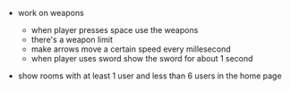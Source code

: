 - work on weapons
  - when player presses space use the weapons
  - there's a weapon limit
  - make arrows move a certain speed every millesecond
  - when player uses sword show the sword for about 1 second

- show rooms with at least 1 user and less than 6 users in the home page
